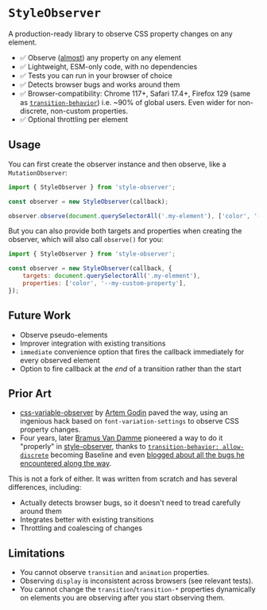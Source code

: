 # `StyleObserver`

A production-ready library to observe CSS property changes on any element.

- ✅ Observe ([almost](#limitations)) any property on any element
- ✅ Lightweight, ESM-only code, with no dependencies
- ✅ Tests you can run in your browser of choice
- ✅ Detects browser bugs and works around them
- ✅ Browser-compatibility: Chrome 117+, Safari 17.4+, Firefox 129 (same as [`transition-behavior`](https://caniuse.com/mdn-css_properties_transition-behavior)) i.e. ~90% of global users. Even wider for non-discrete, non-custom properties.
- ✅ Optional throttling per element

## Usage

You can first create the observer instance and then observe, like a `MutationObserver`:

```js
import { StyleObserver } from 'style-observer';

const observer = new StyleObserver(callback);

observer.observe(document.querySelectorAll('.my-element'), ['color', '--my-custom-property']);
```

But you can also provide both targets and properties when creating the observer,
which will also call `observe()` for you:

```js
import { StyleObserver } from 'style-observer';

const observer = new StyleObserver(callback, {
	targets: document.querySelectorAll('.my-element'),
	properties: ['color', '--my-custom-property'],
});
```

## Future Work

- Observe pseudo-elements
- Improver integration with existing transitions
- `immediate` convenience option that fires the callback immediately for every observed element
- Option to fire callback at the *end* of a transition rather than the start

## Prior Art

- [css-variable-observer](https://github.com/fluorumlabs/css-variable-observer) by [Artem Godin](https://github.com/fluorumlabs) paved the way,
using an ingenious hack based on `font-variation-settings` to observe CSS property changes.
- Four years, later [Bramus Van Damme](https://github.com/bramus) pioneered a way to do it "properly" in [style-observer](https://github.com/bramus/style-observer),
thanks to [`transition-behavior: allow-discrete`](https://caniuse.com/mdn-css_properties_transition-behavior) becoming Baseline and even [blogged about all the bugs he encountered along the way](https://www.bram.us/2024/08/31/introducing-bramus-style-observer-a-mutationobserver-for-css/).

This is not a fork of either. It was written from scratch and has several differences, including:
- Actually detects browser bugs, so it doesn't need to tread carefully around them
- Integrates better with existing transitions
- Throttling and coalescing of changes


## Limitations

- You cannot observe `transition` and `animation` properties.
- Observing `display` is inconsistent across browsers (see relevant tests).
- You cannot change the `transition`/`transition-*` properties dynamically on elements you are observing after you start observing them.

